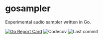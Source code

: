 # gosampler
Experimental audio sampler written in Go.

<!--[![osampler](https://circleci.com/gh/oletizi/gosampler.svg?style=shield)](https://circleci.com/gh/oletizi/gosampler)-->
[![Go Report Card](https://goreportcard.com/badge/github.com/oletizi/gosampler)](https://goreportcard.com/report/github.com/oletizi/osampler)
![Codecov](https://img.shields.io/codecov/c/gh/oletizi/gosampler)
![Last commit](https://img.shields.io/github/last-commit/oletizi/gosamples)

